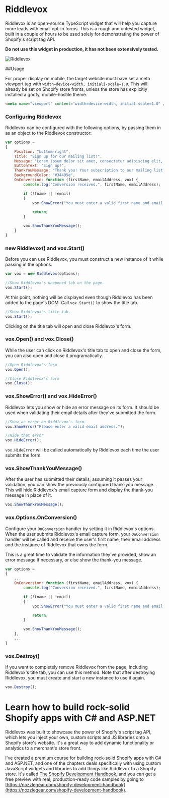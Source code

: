 # Riddlevox

Riddlevox is an open-source TypeScript widget that will help you capture more leads with email opt-in forms. This is a rough and untested widget, built in a couple of hours to be used solely for demonstrating the power of Shopify's script tag API. 

**Do not use this widget in production, it has not been extensively tested.**

![Riddlevox](https://zippy.gfycat.com/WelloffShadowyDuckling.gif)

##Usage

For proper display on mobile, the target website must have set a meta viewport tag with `width=device-width, initiali-scale=1.0`. This will already be set on Shopify store fronts, unless the store has explicitly installed a goofy, mobile-hostile theme.

```html
<meta name="viewport" content="width=device-width, initial-scale=1.0" />
```

### Configuring Riddlevox

Riddlevox can be configured with the following options, by passing them in as an object to the Riddlevox constructor:

```js
var options = 
{
    Position: "bottom-right",
    Title: "Sign up for our mailing list!",
    Message: "Lorem ipsum dolor sit amet, consectetur adipiscing elit, sed do eiusmod tempor incididunt ut labore et dolore magna aliqua.",
    ButtonText: "Sign up!",
    ThankYouMessage: "Thank you! Your subscription to our mailing list has been confirmed.",
    BackgroundColor: "#34495e",
    OnConversion: function (firstName, emailAddress, vox) {
        console.log("Conversion received.", firstName, emailAddress);

        if (!fname || !email)
        {
            vox.ShowError("You must enter a valid first name and email address.");

            return;
        }

        vox.ShowThankYouMessage();
    }
}
```

### new Riddlevox() and vox.Start()

Before you can use Riddlevox, you must construct a new instance of it while passing in the options. 

```js
var vox = new Riddlevox(options);

//Show Riddlevox's unopened tab on the page.
vox.Start();
```

At this point, nothing will be displayed even though Riddlevox has been added to the page's DOM. Call `vox.Start()` to show the title tab.

```js
//Show Riddlevox's title tab.
vox.Start();
```

Clicking on the title tab will open and close Riddlevox's form.

### vox.Open() and vox.Close()

While the user can click on Riddlevox's title tab to open and close the form, you can also open and close it programatically.

```js
//Open Riddlevox's form
vox.Open();

//Close Riddlevox's form
vox.Close();
```

### vox.ShowError() and vox.HideError()

Riddlevox lets you show or hide an error message on its form. It should be used when validating their email details after they've submitted the form.

```js
//Show an error on Riddlevox's form.
vox.ShowError("Please enter a valid email address.");

//Hide that error
vox.HideError();
```

`vox.HideError` will be called automatically by Riddlevox each time the user submits the form.

### vox.ShowThankYouMessage()

After the user has submitted their details, assuming it passes your validation, you can show the previously configured thank-you message. This will hide Riddlevox's email capture form and display the thank-you message in place of it.

```js
vox.ShowThankYouMessage();
```

### vox.Options.OnConversion()

Configure your `OnConversion` handler by setting it in Riddlevox's options. When the user submits Riddlevox's email capture form, your `OnConversion` handler will be called and receive the user's first name, their email address and the instance of Riddlevox that owns the form.

This is a great time to validate the information they've provided, show an error message if necessary, or else show the thank-you message.

```js
var options = 
{
    ...
    OnConversion: function (firstName, emailAddress, vox) {
        console.log("Conversion received.", firstName, emailAddress);

        if (!fname || !email)
        {
            vox.ShowError("You must enter a valid first name and email address.");

            return;
        }

        vox.ShowThankYouMessage();
    },
    ...
}
```

### vox.Destroy()

If you want to completely remove Riddlevox from the page, including Riddlevox's title tab, you can use this method. Note that after destroying Riddlevox, you must create and start a new instance to use it again.

```js
vox.Destroy();
```

# Learn how to build rock-solid Shopify apps with C# and ASP.NET

Riddlevox was built to showcase the power of Shopify's script tag API, which lets you inject your own, custom scripts and JS libraries onto a Shopify store's website. It's a great way to add dynamic functionality or analytics to a merchant's store front. 

I've created a premium course for building rock-solid Shopify apps with C# and ASP.NET, and one of the chapters deals specifically with using custom JavaScript widgets and libraries to add things like Riddlevox to a Shopify store. It's called [The Shopify Development Handbook](https://nozzlegear.com/shopify-development-handbook), and you can get a free preview with real, production-ready code samples by going to [https://nozzlegear.com/shopify-development-handbook](https://nozzlegear.com/shopify-development-handbook). 